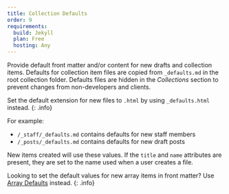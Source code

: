 ```yaml
---
title: Collection Defaults
order: 9
requirements:
  build: Jekyll
  plan: Free
  hosting: Any
---
```


Provide default front matter and/or content for new drafts and collection items.
Defaults for collection item files are copied from `_defaults.md` in the root collection folder.
Defaults files are hidden in the *Collections* section to prevent changes from non-developers and clients.

Set the default extension for new files to `.html` by using `_defaults.html` instead.
{: .info}

For example:

* `/_staff/_defaults.md` contains defaults for new staff members
* `/_posts/_defaults.md` contains defaults for new draft posts

New items created will use these values. If the `title` and `name` attributes are present, they are set to the name used when a user creates a file.

Looking to set the default values for new array items in front matter? Use [Array Defaults](/editing/front-matter/#array-defaults) instead.
{: .info}
